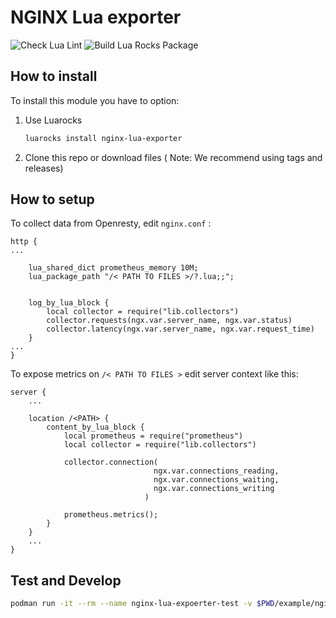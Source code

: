 # NGINX Lua exporter
![Check Lua Lint](https://github.com/mohsenmottaghi/nginx-lua-exporter/workflows/Check%20Lua%20Lint/badge.svg)
![Build Lua Rocks Package](https://github.com/mohsenmottaghi/nginx-lua-exporter/workflows/Build%20Lua%20Rocks%20Package/badge.svg)


## How to install
To install this module you have to option:
1. Use Luarocks 
    ```bash
    luarocks install nginx-lua-exporter
    ```
2. Clone this repo or download files ( Note: We recommend using tags and releases)

## How to setup

To collect data from Openresty, edit `nginx.conf` :

```
http {
...

    lua_shared_dict prometheus_memory 10M;
    lua_package_path "/< PATH TO FILES >/?.lua;;";


    log_by_lua_block {
        local collector = require("lib.collectors")
        collector.requests(ngx.var.server_name, ngx.var.status)
        collector.latency(ngx.var.server_name, ngx.var.request_time)
    }
...
}
```

To expose metrics on `/< PATH TO FILES >` edit server context like this:

```
server {
    ...

    location /<PATH> {
        content_by_lua_block {
            local prometheus = require("prometheus")
            local collector = require("lib.collectors")

            collector.connection(
                                ngx.var.connections_reading,
                                ngx.var.connections_waiting,
                                ngx.var.connections_writing
                              )

            prometheus.metrics();
        }
    }
    ...
}
```

## Test and Develop
```bash
podman run -it --rm --name nginx-lua-expoerter-test -v $PWD/example/nginx.conf:/usr/local/openresty/nginx/conf/nginx.conf  -v $PWD/example/server.conf:/etc/nginx/conf.d/default.conf -v $PWD/src:/opt/prometheus -p 8080:80 docker.io/openresty/openresty

```